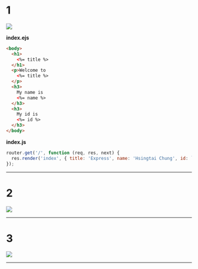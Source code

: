 # 1

![](https://i.imgur.com/MmBAqvS.png)

**index.ejs**
```html
<body>
  <h1>
    <%= title %>
  </h1>
  <p>Welcome to
    <%= title %>
  </p>
  <h3>
    My name is
    <%= name %>
  </h3>
  <h3>
    My id is
    <%= id %>
  </h3>
</body>
```

**index.js**
```js
router.get('/', function (req, res, next) {
  res.render('index', { title: 'Express', name: 'Hsingtai Chung', id: `123456789` });
});
```

---

# 2

![](https://i.imgur.com/jQnoofq.jpg)

---
# 3

![](https://i.imgur.com/1yVef60.png)

---
